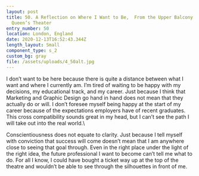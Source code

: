 ```yaml
---
layout: post
title: 50. A Reflection on Where I Want to Be,  From the Upper Balcony in
  Queen’s Theater
entry_number: 50
location: London, England
date: 2020-12-13T16:52:43.344Z
length_layout: Small
component_type: s_2
custom_bg: gray
file: /assets/uploads/4_50alt.jpg
---
```

I don’t want to be here because there is quite a distance between what I want and where I currently am. I’m tired of waiting to be happy with my decisions, my educational track, and my career. Just because I think that Marketing and Graphic Design go hand in hand does not mean that they actually do or will. I don’t foresee myself being happy at the start of my career because of the expectations employers have of recent graduates. This cross compatibility sounds great in my head, but I can’t see the path I will take out into the real world.\
 
Conscientiousness does not equate to clarity. Just because I tell myself with conviction that success will come doesn’t mean that I am anywhere close to seeing that goal through. Even in the right place under the light of the right idea, the future professional I want to become can’t tell me what to do. For all I know, I could have bought a ticket way up at the top of the theatre and wouldn’t be able to see through the silhouettes in front of me.
